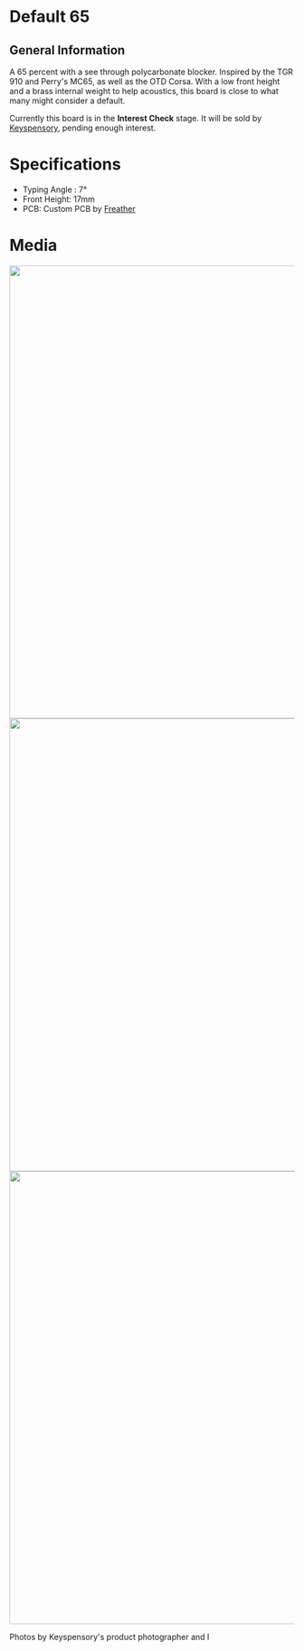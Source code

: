 <!-- docs/guide.md -->

# Default 65

## General Information

A 65 percent with a see through polycarbonate blocker. Inspired by the TGR 910 and Perry's MC65, as well as the OTD Corsa. With a low front height and a brass internal weight to help acoustics, this board is close to what many might consider a default.

Currently this board is in the **Interest Check** stage. It will be sold by [Keyspensory](keyspensory.store), pending enough interest.

# Specifications

- Typing Angle : 7&deg;
- Front Height: 17mm
- PCB: Custom PCB by [Freather](https://github.com/CMMS-Freather)

# Media
<img src = "https://cdn.discordapp.com/attachments/1006363686966927430/1006367916205297745/055A9954.jpg" width = "800">
<img src = "https://i.imgur.com/rbgGA7u.jpg" width = "800">
<img src = "https://i.imgur.com/n5qjhJF.jpg" width = "800">

Photos by Keyspensory's product photographer and I
